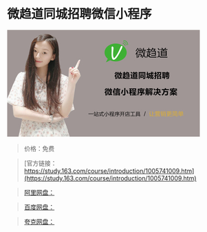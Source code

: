 # 微趋道同城招聘微信小程序

![img](../../../assets/study163/free/2a65c0af-7d1d-4935-9972-8a6d38babcf4.jpg)

> 价格：免费

> [官方链接：https://study.163.com/course/introduction/1005741009.htm](https://study.163.com/course/introduction/1005741009.htm)

> [阿里网盘：]()

> [百度网盘：]()

> [夸克网盘：]()
